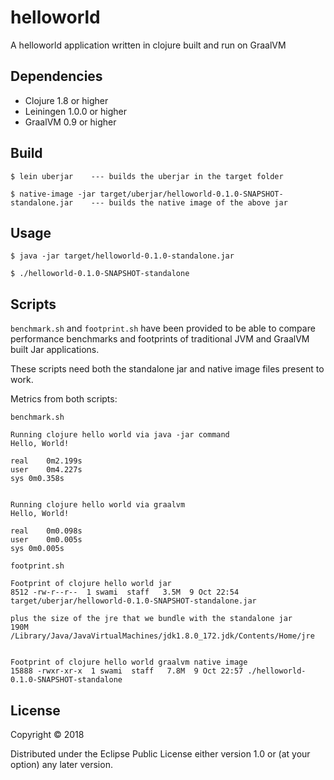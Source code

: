 # helloworld

A helloworld application written in clojure built and run on GraalVM

## Dependencies

- Clojure 1.8 or higher
- Leiningen 1.0.0 or higher
- GraalVM 0.9 or higher

## Build

	$ lein uberjar    --- builds the uberjar in the target folder

	$ native-image -jar target/uberjar/helloworld-0.1.0-SNAPSHOT-standalone.jar    --- builds the native image of the above jar

## Usage

    $ java -jar target/helloworld-0.1.0-standalone.jar

    $ ./helloworld-0.1.0-SNAPSHOT-standalone

## Scripts

`benchmark.sh` and `footprint.sh` have been provided to be able to compare performance benchmarks and footprints of traditional JVM and GraalVM built Jar applications.

These scripts need both the standalone jar and native image files present to work.

Metrics from both scripts:

`benchmark.sh`

```
Running clojure hello world via java -jar command
Hello, World!

real	0m2.199s
user	0m4.227s
sys	0m0.358s


Running clojure hello world via graalvm
Hello, World!

real	0m0.098s
user	0m0.005s
sys	0m0.005s
```

`footprint.sh`

```
Footprint of clojure hello world jar
8512 -rw-r--r--  1 swami  staff   3.5M  9 Oct 22:54 target/uberjar/helloworld-0.1.0-SNAPSHOT-standalone.jar

plus the size of the jre that we bundle with the standalone jar
190M	/Library/Java/JavaVirtualMachines/jdk1.8.0_172.jdk/Contents/Home/jre


Footprint of clojure hello world graalvm native image
15888 -rwxr-xr-x  1 swami  staff   7.8M  9 Oct 22:57 ./helloworld-0.1.0-SNAPSHOT-standalone
```

## License

Copyright © 2018

Distributed under the Eclipse Public License either version 1.0 or (at
your option) any later version.
